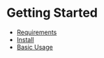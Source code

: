# Getting Started

* [Requirements](getting-started/requirements.md)
* [Install](getting-started/install.md)
* [Basic Usage](getting-started/basic-usage.md)
